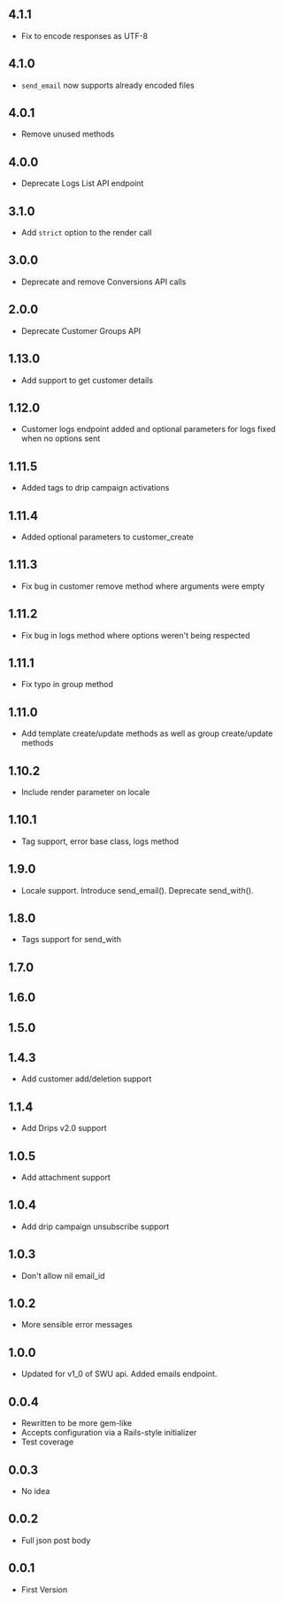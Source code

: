 ## 4.1.1
- Fix to encode responses as UTF-8

## 4.1.0
- `send_email` now supports already encoded files

## 4.0.1
- Remove unused methods

## 4.0.0
- Deprecate Logs List API endpoint

## 3.1.0
- Add `strict` option to the render call

## 3.0.0
- Deprecate and remove Conversions API calls

## 2.0.0
- Deprecate Customer Groups API

## 1.13.0
- Add support to get customer details

## 1.12.0
- Customer logs endpoint added and optional parameters for logs fixed when no options sent

## 1.11.5
- Added tags to drip campaign activations

## 1.11.4
- Added optional parameters to customer_create

## 1.11.3
- Fix bug in customer remove method where arguments were empty

## 1.11.2
- Fix bug in logs method where options weren't being respected

## 1.11.1
- Fix typo in group method

## 1.11.0
- Add template create/update methods as well as group create/update methods

## 1.10.2
- Include render parameter on locale

## 1.10.1
- Tag support, error base class, logs method

## 1.9.0
- Locale support.  Introduce send\_email().  Deprecate send\_with().

## 1.8.0
- Tags support for send\_with

## 1.7.0

## 1.6.0

## 1.5.0

## 1.4.3
- Add customer add/deletion support

## 1.1.4
- Add Drips v2.0 support

## 1.0.5
- Add attachment support

## 1.0.4
- Add drip campaign unsubscribe support

## 1.0.3
- Don't allow nil email\_id

## 1.0.2
- More sensible error messages

## 1.0.0
- Updated for v1\_0 of SWU api. Added emails endpoint.

## 0.0.4
- Rewritten to be more gem-like
- Accepts configuration via a Rails-style initializer
- Test coverage

## 0.0.3
- No idea

## 0.0.2
- Full json post body

## 0.0.1
- First Version
